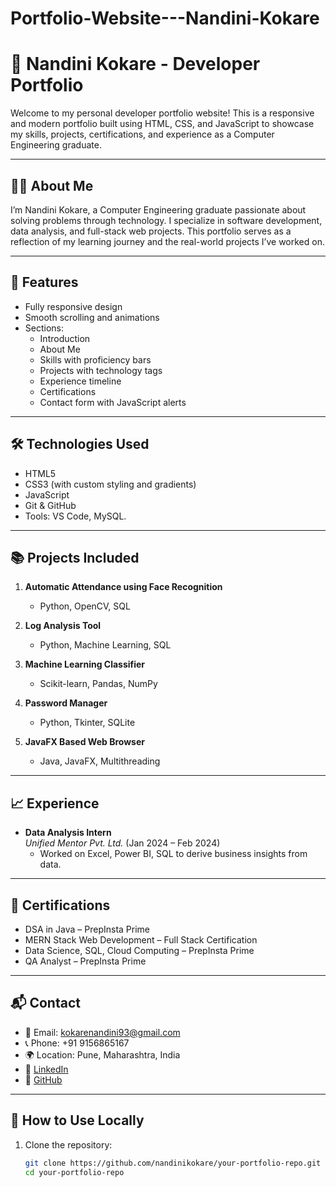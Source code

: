 # Portfolio-Website---Nandini-Kokare

# 💼 Nandini Kokare - Developer Portfolio

Welcome to my personal developer portfolio website! This is a responsive and modern portfolio built using HTML, CSS, and JavaScript to showcase my skills, projects, certifications, and experience as a Computer Engineering graduate.

---

## 🧑‍💻 About Me

I’m Nandini Kokare, a Computer Engineering graduate passionate about solving problems through technology. I specialize in software development, data analysis, and full-stack web projects. This portfolio serves as a reflection of my learning journey and the real-world projects I’ve worked on.

---

## 🚀 Features

- Fully responsive design
- Smooth scrolling and animations
- Sections:
  - Introduction
  - About Me
  - Skills with proficiency bars
  - Projects with technology tags
  - Experience timeline
  - Certifications
  - Contact form with JavaScript alerts

---

## 🛠️ Technologies Used

- HTML5
- CSS3 (with custom styling and gradients)
- JavaScript
- Git & GitHub
- Tools: VS Code, MySQL.

---

## 📚 Projects Included

1. **Automatic Attendance using Face Recognition**
   - Python, OpenCV, SQL

2. **Log Analysis Tool**
   - Python, Machine Learning, SQL

3. **Machine Learning Classifier**
   - Scikit-learn, Pandas, NumPy

4. **Password Manager**
   - Python, Tkinter, SQLite

5. **JavaFX Based Web Browser**
   - Java, JavaFX, Multithreading

---

## 📈 Experience

- **Data Analysis Intern**  
  *Unified Mentor Pvt. Ltd.* (Jan 2024 – Feb 2024)  
  - Worked on Excel, Power BI, SQL to derive business insights from data.

---

## 📜 Certifications

- DSA in Java – PrepInsta Prime
- MERN Stack Web Development – Full Stack Certification
- Data Science, SQL, Cloud Computing – PrepInsta Prime
- QA Analyst – PrepInsta Prime

---

## 📬 Contact

- 📧 Email: kokarenandini93@gmail.com  
- 📞 Phone: +91 9156865167  
- 🌍 Location: Pune, Maharashtra, India  
- 💼 [LinkedIn](https://www.linkedin.com/in/nandini-kokare-909b8b212/)  
- 🐙 [GitHub](https://github.com/nandinikokare)

---

## 🧾 How to Use Locally

1. Clone the repository:
   ```bash
   git clone https://github.com/nandinikokare/your-portfolio-repo.git
   cd your-portfolio-repo
